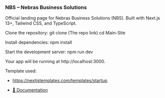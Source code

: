 ### NBS – Nebras Business Solutions

Official landing page for Nebras Business Solutions (NBS). Built with Next.js 13+, Tailwind CSS, and TypeScript.

Clone the repository:
git clone (The repo link)
cd Main-Site

Install dependencies:
npm install

Start the development server:
npm run dev

Your app will be running at http://localhost:3000.

Template used:
- https://nextjstemplates.com/templates/startup
  
- [🔌 Documentation](https://nextjstemplates.com/docs)



